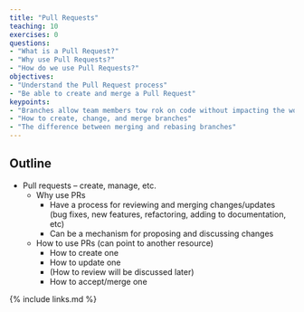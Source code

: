 ```yaml
---
title: "Pull Requests"
teaching: 10
exercises: 0
questions:
- "What is a Pull Request?"
- "Why use Pull Requests?"
- "How do we use Pull Requests?"
objectives:
- "Understand the Pull Request process"
- "Be able to create and merge a Pull Request"
keypoints:
- "Branches allow team members tow rok on code without impacting the work of other developers or users"
- "How to create, change, and merge branches"
- "The difference between merging and rebasing branches"
---
```


## Outline

- Pull requests – create, manage, etc.
  - Why use PRs
    - Have a process for reviewing and merging changes/updates (bug fixes, new features, refactoring, adding to documentation, etc)
    - Can be a mechanism for proposing and discussing changes
  - How to use PRs (can point to another resource)
    - How to create one
    - How to update one
    - (How to review will be discussed later)
    - How to accept/merge one

{% include links.md %}

